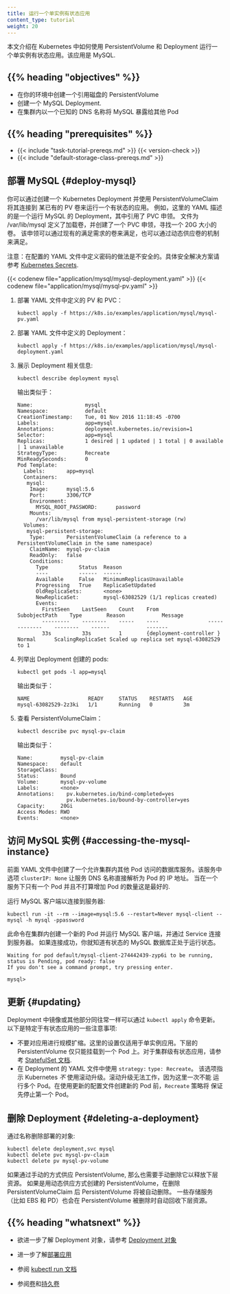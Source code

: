 ```yaml
---
title: 运行一个单实例有状态应用
content_type: tutorial
weight: 20
---
```


<!-- overview -->

<!--
This page shows you how to run a single-instance stateful application
in Kubernetes using a PersistentVolume and a Deployment. The
application is MySQL.
-->
本文介绍在 Kubernetes 中如何使用 PersistentVolume 和 Deployment 运行一个单实例有状态应用。该应用是 MySQL.

## {{% heading "objectives" %}}

<!--
* Create a PersistentVolume referencing a disk in your environment.
* Create a MySQL Deployment.
* Expose MySQL to other pods in the cluster at a known DNS name.
-->
* 在你的环境中创建一个引用磁盘的 PersistentVolume
* 创建一个 MySQL Deployment.
* 在集群内以一个已知的 DNS 名称将 MySQL 暴露给其他 Pod

## {{% heading "prerequisites" %}}

* {{< include "task-tutorial-prereqs.md" >}} {{< version-check >}}
* {{< include "default-storage-class-prereqs.md" >}}

<!-- lessoncontent -->

## 部署 MySQL   {#deploy-mysql}

<!--
You can run a stateful application by creating a Kubernetes Deployment
and connecting it to an existing PersistentVolume using a
PersistentVolumeClaim.  For example, this YAML file describes a
Deployment that runs MySQL and references the PersistentVolumeClaim. The file
defines a volume mount for /var/lib/mysql, and then creates a
PersistentVolumeClaim that looks for a 20G volume. This claim is
satisfied by any existing volume that meets the requirements,
or by a dynamic provisioner.
-->
你可以通过创建一个 Kubernetes Deployment 并使用 PersistentVolumeClaim 将其连接到
某已有的 PV 卷来运行一个有状态的应用。
例如，这里的 YAML 描述的是一个运行 MySQL 的 Deployment，其中引用了 PVC 申领。
文件为 /var/lib/mysql 定义了加载卷，并创建了一个 PVC 申领，寻找一个 20G 大小的卷。
该申领可以通过现有的满足需求的卷来满足，也可以通过动态供应卷的机制来满足。

<!--
Note: The password is defined in the config yaml, and this is insecure. See
[Kubernetes Secrets](/docs/concepts/configuration/secret/)
for a secure solution.
-->
注意：在配置的 YAML 文件中定义密码的做法是不安全的。具体安全解决方案请参考
[Kubernetes Secrets](/zh-cn/docs/concepts/configuration/secret/).

{{< codenew file="application/mysql/mysql-deployment.yaml" >}}
{{< codenew file="application/mysql/mysql-pv.yaml" >}}

1. <!--Deploy the PV and PVC of the YAML file-->
   部署 YAML 文件中定义的 PV 和 PVC：

   ```shell
   kubectl apply -f https://k8s.io/examples/application/mysql/mysql-pv.yaml
   ```

1. <!-- Deploy the contents of the YAML file -->
   部署 YAML 文件中定义的 Deployment：

   ```shell
   kubectl apply -f https://k8s.io/examples/application/mysql/mysql-deployment.yaml
   ```

1. <!-- Display information about the Deployment -->
   展示 Deployment 相关信息:

   ```shell
   kubectl describe deployment mysql
   ```

   <!--
   The output is similar to this:
   -->
   输出类似于：

   ```
   Name:                 mysql
   Namespace:            default
   CreationTimestamp:    Tue, 01 Nov 2016 11:18:45 -0700
   Labels:               app=mysql
   Annotations:          deployment.kubernetes.io/revision=1
   Selector:             app=mysql
   Replicas:             1 desired | 1 updated | 1 total | 0 available | 1 unavailable
   StrategyType:         Recreate
   MinReadySeconds:      0
   Pod Template:
     Labels:       app=mysql
     Containers:
      mysql:
       Image:      mysql:5.6
       Port:       3306/TCP
       Environment:
         MYSQL_ROOT_PASSWORD:      password
       Mounts:
         /var/lib/mysql from mysql-persistent-storage (rw)
     Volumes:
      mysql-persistent-storage:
       Type:       PersistentVolumeClaim (a reference to a PersistentVolumeClaim in the same namespace)
       ClaimName:  mysql-pv-claim
       ReadOnly:   false
       Conditions:
         Type          Status  Reason
         ----          ------  ------
         Available     False   MinimumReplicasUnavailable
         Progressing   True    ReplicaSetUpdated
         OldReplicaSets:       <none>
         NewReplicaSet:        mysql-63082529 (1/1 replicas created)
         Events:
           FirstSeen    LastSeen    Count    From                SubobjectPath    Type        Reason            Message
           ---------    --------    -----    ----                -------------    --------    ------            -------
           33s          33s         1        {deployment-controller }             Normal      ScalingReplicaSet Scaled up replica set mysql-63082529 to 1
   ```

1. <!-- List the pods created by the Deployment -->
   列举出 Deployment 创建的 pods:

   ```shell
   kubectl get pods -l app=mysql
   ```

   <!--
   The output is similar to this:
   -->
   输出类似于：

   ```
   NAME                   READY     STATUS    RESTARTS   AGE
   mysql-63082529-2z3ki   1/1       Running   0          3m
   ```

1. <!-- Inspect the PersistentVolumeClaim -->
   查看 PersistentVolumeClaim：

   ```shell
   kubectl describe pvc mysql-pv-claim
   ```

   <!--
   The output is similar to this:
   -->
   输出类似于：

   ```
   Name:         mysql-pv-claim
   Namespace:    default
   StorageClass:
   Status:       Bound
   Volume:       mysql-pv-volume
   Labels:       <none>
   Annotations:    pv.kubernetes.io/bind-completed=yes
                   pv.kubernetes.io/bound-by-controller=yes
   Capacity:     20Gi
   Access Modes: RWO
   Events:       <none>
   ```

<!--
## Accessing the MySQL instance

The preceding YAML file creates a service that
allows other Pods in the cluster to access the database. The Service option
`clusterIP: None` lets the Service DNS name resolve directly to the
Pod's IP address. This is optimal when you have only one Pod
behind a Service and you don't intend to increase the number of Pods.

Run a MySQL client to connect to the server:
-->
## 访问 MySQL 实例   {#accessing-the-mysql-instance}


前面 YAML 文件中创建了一个允许集群内其他 Pod 访问的数据库服务。该服务中选项
`clusterIP: None` 让服务 DNS 名称直接解析为 Pod 的 IP 地址。
当在一个服务下只有一个 Pod 并且不打算增加 Pod 的数量这是最好的.

运行 MySQL 客户端以连接到服务器:

```
kubectl run -it --rm --image=mysql:5.6 --restart=Never mysql-client -- mysql -h mysql -ppassword
```

<!--
This command creates a new Pod in the cluster running a MySQL client
and connects it to the server through the Service. If it connects, you
know your stateful MySQL database is up and running.
-->
此命令在集群内创建一个新的 Pod 并运行 MySQL 客户端，并通过 Service 连接到服务器。
如果连接成功，你就知道有状态的 MySQL 数据库正处于运行状态。

```
Waiting for pod default/mysql-client-274442439-zyp6i to be running, status is Pending, pod ready: false
If you don't see a command prompt, try pressing enter.

mysql>
```

<!--
## Updating

The image or any other part of the Deployment can be updated as usual
with the `kubectl apply` command. Here are some precautions that are
specific to stateful apps:
-->
## 更新   {#updating}

Deployment 中镜像或其他部分同往常一样可以通过 `kubectl apply` 命令更新。
以下是特定于有状态应用的一些注意事项:

<!--
* Don't scale the app. This setup is for single-instance apps
  only. The underlying PersistentVolume can only be mounted to one
  Pod. For clustered stateful apps, see the
  [StatefulSet documentation](/docs/concepts/workloads/controllers/statefulset/).
* Use `strategy:` `type: Recreate` in the Deployment configuration
  YAML file. This instructs Kubernetes to _not_ use rolling
  updates. Rolling updates will not work, as you cannot have more than
  one Pod running at a time. The `Recreate` strategy will stop the
  first pod before creating a new one with the updated configuration.
-->
* 不要对应用进行规模扩缩。这里的设置仅适用于单实例应用。下层的 PersistentVolume
  仅只能挂载到一个 Pod 上。对于集群级有状态应用，请参考
  [StatefulSet 文档](/zh-cn/docs/concepts/workloads/controllers/statefulset/).
* 在 Deployment 的 YAML 文件中使用 `strategy:` `type: Recreate`。
  该选项指示 Kubernetes _不_ 使用滚动升级。滚动升级无法工作，因为这里一次不能
  运行多个 Pod。在使用更新的配置文件创建新的 Pod 前，`Recreate` 策略将
  保证先停止第一个 Pod。

<!--
## Deleting a deployment

Delete the deployed objects by name:
-->
## 删除 Deployment    {#deleting-a-deployment}

通过名称删除部署的对象:

```
kubectl delete deployment,svc mysql
kubectl delete pvc mysql-pv-claim
kubectl delete pv mysql-pv-volume
```

<!--
If you manually provisioned a PersistentVolume, you also need to manually
delete it, as well as release the underlying resource.
If you used a dynamic provisioner, it automatically deletes the
PersistentVolume when it sees that you deleted the PersistentVolumeClaim.
Some dynamic provisioners (such as those for EBS and PD) also release the
underlying resource upon deleting the PersistentVolume.
-->
如果通过手动的方式供应 PersistentVolume, 那么也需要手动删除它以释放下层资源。
如果是用动态供应方式创建的 PersistentVolume，在删除 PersistentVolumeClaim 后
PersistentVolume 将被自动删除。
一些存储服务（比如 EBS 和 PD）也会在 PersistentVolume 被删除时自动回收下层资源。

## {{% heading "whatsnext" %}}

<!--
* Learn more about [Deployment objects](/docs/concepts/workloads/controllers/deployment/).

* Learn more about [Deploying applications](/docs/tasks/run-application/run-stateless-application-deployment/)

* [kubectl run documentation](/docs/reference/generated/kubectl/kubectl-commands/#run)

* [Volumes](/docs/concepts/storage/volumes/) and [Persistent Volumes](/docs/concepts/storage/persistent-volumes/)
-->
* 欲进一步了解 Deployment 对象，请参考 [Deployment 对象](/zh-cn/docs/concepts/workloads/controllers/deployment/)
* 进一步了解[部署应用](/zh-cn/docs/tasks/run-application/run-stateless-application-deployment/)

* 参阅 [kubectl run 文档](/docs/reference/generated/kubectl/kubectl-commands/#run)

* 参阅[卷](/zh-cn/docs/concepts/storage/volumes/)和[持久卷](/zh-cn/docs/concepts/storage/persistent-volumes/)


